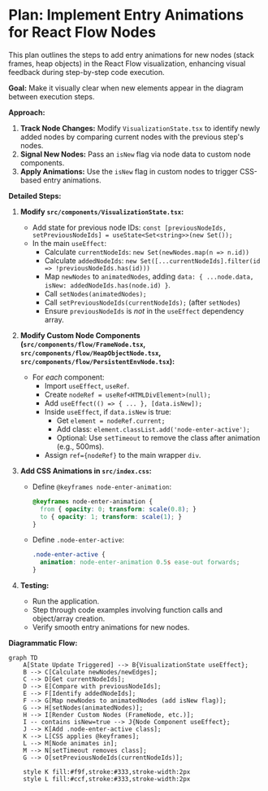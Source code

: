 # Plan: Implement Entry Animations for React Flow Nodes

This plan outlines the steps to add entry animations for new nodes (stack frames, heap objects) in the React Flow visualization, enhancing visual feedback during step-by-step code execution.

**Goal:** Make it visually clear when new elements appear in the diagram between execution steps.

**Approach:**

1.  **Track Node Changes:** Modify `VisualizationState.tsx` to identify newly added nodes by comparing current nodes with the previous step's nodes.
2.  **Signal New Nodes:** Pass an `isNew` flag via node data to custom node components.
3.  **Apply Animations:** Use the `isNew` flag in custom nodes to trigger CSS-based entry animations.

**Detailed Steps:**

1.  **Modify `src/components/VisualizationState.tsx`:**
    *   Add state for previous node IDs: `const [previousNodeIds, setPreviousNodeIds] = useState<Set<string>>(new Set());`
    *   In the main `useEffect`:
        *   Calculate `currentNodeIds`: `new Set(newNodes.map(n => n.id))`
        *   Calculate `addedNodeIds`: `new Set([...currentNodeIds].filter(id => !previousNodeIds.has(id)))`
        *   Map `newNodes` to `animatedNodes`, adding `data: { ...node.data, isNew: addedNodeIds.has(node.id) }`.
        *   Call `setNodes(animatedNodes);`
        *   Call `setPreviousNodeIds(currentNodeIds);` (after `setNodes`)
        *   Ensure `previousNodeIds` is *not* in the `useEffect` dependency array.

2.  **Modify Custom Node Components (`src/components/flow/FrameNode.tsx`, `src/components/flow/HeapObjectNode.tsx`, `src/components/flow/PersistentEnvNode.tsx`):**
    *   For *each* component:
        *   Import `useEffect`, `useRef`.
        *   Create `nodeRef = useRef<HTMLDivElement>(null);`
        *   Add `useEffect(() => { ... }, [data.isNew]);`
        *   Inside `useEffect`, if `data.isNew` is true:
            *   Get `element = nodeRef.current;`
            *   Add class: `element.classList.add('node-enter-active');`
            *   Optional: Use `setTimeout` to remove the class after animation (e.g., 500ms).
        *   Assign `ref={nodeRef}` to the main wrapper `div`.

3.  **Add CSS Animations in `src/index.css`:**
    *   Define `@keyframes node-enter-animation`:
        ```css
        @keyframes node-enter-animation {
          from { opacity: 0; transform: scale(0.8); }
          to { opacity: 1; transform: scale(1); }
        }
        ```
    *   Define `.node-enter-active`:
        ```css
        .node-enter-active {
          animation: node-enter-animation 0.5s ease-out forwards;
        }
        ```

4.  **Testing:**
    *   Run the application.
    *   Step through code examples involving function calls and object/array creation.
    *   Verify smooth entry animations for new nodes.

**Diagrammatic Flow:**

```mermaid
graph TD
    A[State Update Triggered] --> B{VisualizationState useEffect};
    B --> C[Calculate newNodes/newEdges];
    C --> D[Get currentNodeIds];
    D --> E[Compare with previousNodeIds];
    E --> F[Identify addedNodeIds];
    F --> G[Map newNodes to animatedNodes (add isNew flag)];
    G --> H[setNodes(animatedNodes)];
    H --> I[Render Custom Nodes (FrameNode, etc.)];
    I -- contains isNew=true --> J{Node Component useEffect};
    J --> K[Add .node-enter-active class];
    K --> L[CSS applies @keyframes];
    L --> M[Node animates in];
    M --> N[setTimeout removes class];
    G --> O[setPreviousNodeIds(currentNodeIds)];

    style K fill:#f9f,stroke:#333,stroke-width:2px
    style L fill:#ccf,stroke:#333,stroke-width:2px